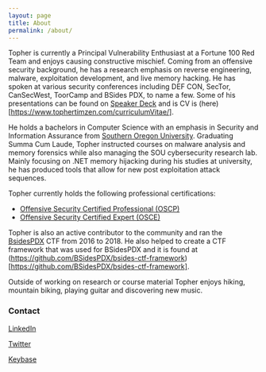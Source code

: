 ```yaml
---
layout: page
title: About
permalink: /about/
---
```


Topher is currently a Principal Vulnerability Enthusiast at a Fortune 100 Red Team and enjoys causing constructive mischief. Coming from an offensive security background, he has a research emphasis on reverse engineering, malware, exploitation development, and live memory hacking. He has spoken at various security conferences including DEF CON, SecTor, CanSecWest, ToorCamp and BSides PDX, to name a few. Some of his presentations can be found on [Speaker Deck](https://speakerdeck.com/tophertimzen) and is CV is (here)[https://www.tophertimzen.com/curriculumVitae/].

He holds a bachelors in Computer Science with an emphasis in Security and Information Assurance from [Southern Oregon University](https://www.sou.edu). Graduating Summa Cum Laude, Topher instructed courses on malware analysis and memory forensics while also managing the SOU cybersecurity research lab. Mainly focusing on .NET memory hijacking during his studies at university, he has produced tools that allow for new post exploitation attack sequences.

Topher currently holds the following professional certifications:

- [Offensive Security Certified Professional (OSCP)](https://www.offensive-security.com/information-security-certifications/oscp-offensive-security-certified-professional/)
- [Offensive Security Certified Expert (OSCE)](https://www.offensive-security.com/information-security-certifications/osce-offensive-security-certified-expert/)

Topher is also an active contributor to the community and ran the [BsidesPDX](https://bsidespdx.org/) CTF from 2016 to 2018. He also helped to create a CTF framework that was used for BSidesPDX and it is found at (https://github.com/BSidesPDX/bsides-ctf-framework)[https://github.com/BSidesPDX/bsides-ctf-framework].

Outside of working on research or course material Topher enjoys hiking, mountain biking, playing guitar and discovering new music.

### Contact

[LinkedIn](https://www.linkedin.com/in/tophertimzen)

[Twitter](https://twitter.com/TTimzen)

[Keybase](https://keybase.io/ttimzen)
